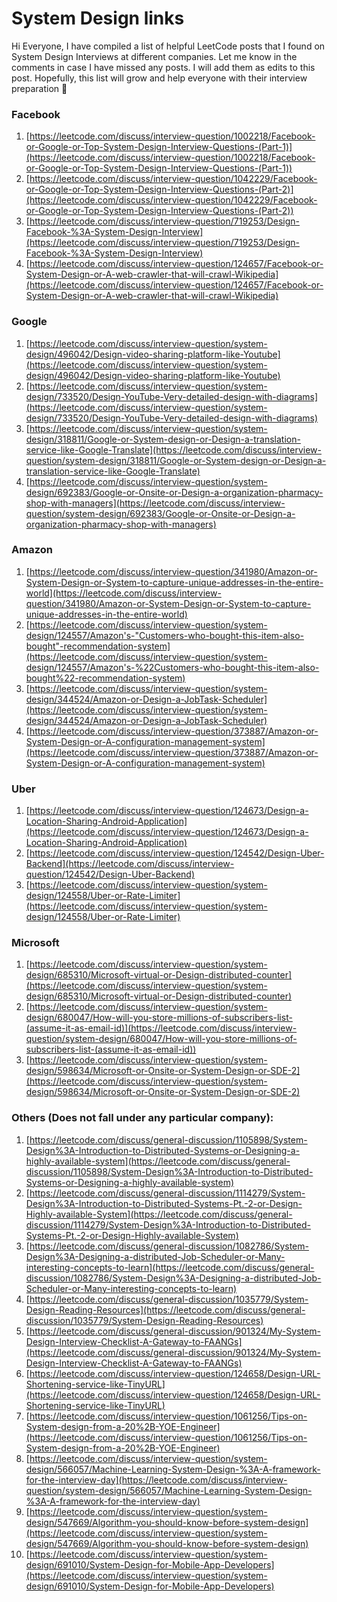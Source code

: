 
# System Design links

Hi Everyone, I have compiled a list of helpful LeetCode posts that I found on System Design Interviews at different companies. Let me know in the comments in case I have missed any posts. I will add them as edits to this post. Hopefully, this list will grow and help everyone with their interview preparation 🙂

### Facebook

1. [https://leetcode.com/discuss/interview-question/1002218/Facebook-or-Google-or-Top-System-Design-Interview-Questions-(Part-1)](https://leetcode.com/discuss/interview-question/1002218/Facebook-or-Google-or-Top-System-Design-Interview-Questions-(Part-1))
2. [https://leetcode.com/discuss/interview-question/1042229/Facebook-or-Google-or-Top-System-Design-Interview-Questions-(Part-2)](https://leetcode.com/discuss/interview-question/1042229/Facebook-or-Google-or-Top-System-Design-Interview-Questions-(Part-2))
3. [https://leetcode.com/discuss/interview-question/719253/Design-Facebook-%3A-System-Design-Interview](https://leetcode.com/discuss/interview-question/719253/Design-Facebook-%3A-System-Design-Interview)
4. [https://leetcode.com/discuss/interview-question/124657/Facebook-or-System-Design-or-A-web-crawler-that-will-crawl-Wikipedia](https://leetcode.com/discuss/interview-question/124657/Facebook-or-System-Design-or-A-web-crawler-that-will-crawl-Wikipedia)

### Google

1. [https://leetcode.com/discuss/interview-question/system-design/496042/Design-video-sharing-platform-like-Youtube](https://leetcode.com/discuss/interview-question/system-design/496042/Design-video-sharing-platform-like-Youtube)
2. [https://leetcode.com/discuss/interview-question/system-design/733520/Design-YouTube-Very-detailed-design-with-diagrams](https://leetcode.com/discuss/interview-question/system-design/733520/Design-YouTube-Very-detailed-design-with-diagrams)
3. [https://leetcode.com/discuss/interview-question/system-design/318811/Google-or-System-design-or-Design-a-translation-service-like-Google-Translate](https://leetcode.com/discuss/interview-question/system-design/318811/Google-or-System-design-or-Design-a-translation-service-like-Google-Translate)
4. [https://leetcode.com/discuss/interview-question/system-design/692383/Google-or-Onsite-or-Design-a-organization-pharmacy-shop-with-managers](https://leetcode.com/discuss/interview-question/system-design/692383/Google-or-Onsite-or-Design-a-organization-pharmacy-shop-with-managers)

### Amazon

1. [https://leetcode.com/discuss/interview-question/341980/Amazon-or-System-Design-or-System-to-capture-unique-addresses-in-the-entire-world](https://leetcode.com/discuss/interview-question/341980/Amazon-or-System-Design-or-System-to-capture-unique-addresses-in-the-entire-world)
2. [https://leetcode.com/discuss/interview-question/system-design/124557/Amazon's-"Customers-who-bought-this-item-also-bought"-recommendation-system](https://leetcode.com/discuss/interview-question/system-design/124557/Amazon's-%22Customers-who-bought-this-item-also-bought%22-recommendation-system)
3. [https://leetcode.com/discuss/interview-question/system-design/344524/Amazon-or-Design-a-JobTask-Scheduler](https://leetcode.com/discuss/interview-question/system-design/344524/Amazon-or-Design-a-JobTask-Scheduler)
4. [https://leetcode.com/discuss/interview-question/373887/Amazon-or-System-Design-or-A-configuration-management-system](https://leetcode.com/discuss/interview-question/373887/Amazon-or-System-Design-or-A-configuration-management-system)

### Uber

1. [https://leetcode.com/discuss/interview-question/124673/Design-a-Location-Sharing-Android-Application](https://leetcode.com/discuss/interview-question/124673/Design-a-Location-Sharing-Android-Application)
2. [https://leetcode.com/discuss/interview-question/124542/Design-Uber-Backend](https://leetcode.com/discuss/interview-question/124542/Design-Uber-Backend)
3. [https://leetcode.com/discuss/interview-question/system-design/124558/Uber-or-Rate-Limiter](https://leetcode.com/discuss/interview-question/system-design/124558/Uber-or-Rate-Limiter)

### Microsoft

1. [https://leetcode.com/discuss/interview-question/system-design/685310/Microsoft-virtual-or-Design-distributed-counter](https://leetcode.com/discuss/interview-question/system-design/685310/Microsoft-virtual-or-Design-distributed-counter)
2. [https://leetcode.com/discuss/interview-question/system-design/680047/How-will-you-store-millions-of-subscribers-list-(assume-it-as-email-id)](https://leetcode.com/discuss/interview-question/system-design/680047/How-will-you-store-millions-of-subscribers-list-(assume-it-as-email-id))
3. [https://leetcode.com/discuss/interview-question/system-design/598634/Microsoft-or-Onsite-or-System-Design-or-SDE-2](https://leetcode.com/discuss/interview-question/system-design/598634/Microsoft-or-Onsite-or-System-Design-or-SDE-2)

### Others (Does not fall under any particular company):

1. [https://leetcode.com/discuss/general-discussion/1105898/System-Design%3A-Introduction-to-Distributed-Systems-or-Designing-a-highly-available-system](https://leetcode.com/discuss/general-discussion/1105898/System-Design%3A-Introduction-to-Distributed-Systems-or-Designing-a-highly-available-system)
2. [https://leetcode.com/discuss/general-discussion/1114279/System-Design%3A-Introduction-to-Distributed-Systems-Pt.-2-or-Design-Highly-available-System](https://leetcode.com/discuss/general-discussion/1114279/System-Design%3A-Introduction-to-Distributed-Systems-Pt.-2-or-Design-Highly-available-System)
3. [https://leetcode.com/discuss/general-discussion/1082786/System-Design%3A-Designing-a-distributed-Job-Scheduler-or-Many-interesting-concepts-to-learn](https://leetcode.com/discuss/general-discussion/1082786/System-Design%3A-Designing-a-distributed-Job-Scheduler-or-Many-interesting-concepts-to-learn)
4. [https://leetcode.com/discuss/general-discussion/1035779/System-Design-Reading-Resources](https://leetcode.com/discuss/general-discussion/1035779/System-Design-Reading-Resources)
5. [https://leetcode.com/discuss/general-discussion/901324/My-System-Design-Interview-Checklist-A-Gateway-to-FAANGs](https://leetcode.com/discuss/general-discussion/901324/My-System-Design-Interview-Checklist-A-Gateway-to-FAANGs)
6. [https://leetcode.com/discuss/interview-question/124658/Design-URL-Shortening-service-like-TinyURL](https://leetcode.com/discuss/interview-question/124658/Design-URL-Shortening-service-like-TinyURL)
7. [https://leetcode.com/discuss/interview-question/1061256/Tips-on-System-design-from-a-20%2B-YOE-Engineer](https://leetcode.com/discuss/interview-question/1061256/Tips-on-System-design-from-a-20%2B-YOE-Engineer)
8. [https://leetcode.com/discuss/interview-question/system-design/566057/Machine-Learning-System-Design-%3A-A-framework-for-the-interview-day](https://leetcode.com/discuss/interview-question/system-design/566057/Machine-Learning-System-Design-%3A-A-framework-for-the-interview-day)
9. [https://leetcode.com/discuss/interview-question/system-design/547669/Algorithm-you-should-know-before-system-design](https://leetcode.com/discuss/interview-question/system-design/547669/Algorithm-you-should-know-before-system-design)
10. [https://leetcode.com/discuss/interview-question/system-design/691010/System-Design-for-Mobile-App-Developers](https://leetcode.com/discuss/interview-question/system-design/691010/System-Design-for-Mobile-App-Developers)